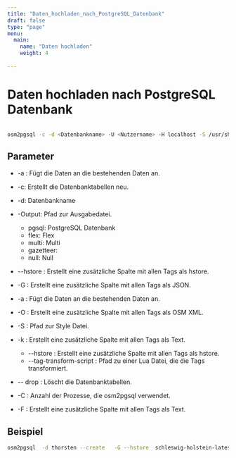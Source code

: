 ```yaml
---
title: "Daten_hochladen_nach_PostgreSQL_Datenbank"
draft: false
type: "page"
menu: 
  main:
    name: "Daten hochladen"
    weight: 4
    
---
```

# Daten hochladen nach PostgreSQL Datenbank
```bash

osm2pgsql -c -d <Datenbankname> -U <Nutzername> -H localhost -S /usr/share/osm2pgsql/default.style schleswig-holstein-latest.osm.pbf

```

## Parameter
* -a : Fügt die Daten an die bestehenden Daten an.
* -c: Erstellt die Datenbanktabellen neu.
* -d: Datenbankname
* -Output: Pfad zur Ausgabedatei.
   * pgsql: PostgreSQL Datenbank
   * flex: Flex
   * multi: Multi
   * gazetteer: 
   * null: Null

* --hstore : Erstellt eine zusätzliche Spalte mit allen Tags als hstore.
* -G : Erstellt eine zusätzliche Spalte mit allen Tags als JSON.
* -a : Fügt die Daten an die bestehenden Daten an.
* -O : Erstellt eine zusätzliche Spalte mit allen Tags als OSM XML.
* -S : Pfad zur Style Datei.
* -k : Erstellt eine zusätzliche Spalte mit allen Tags als Text.
  *  --hstore : Erstellt eine zusätzliche Spalte mit allen Tags als hstore.
  * --tag-transform-script : Pfad zu einer Lua Datei, die die Tags transformiert.
* -- drop : Löscht die Datenbanktabellen.
* -C : Anzahl der Prozesse, die osm2pgsql verwendet.
* -F : Erstellt eine zusätzliche Spalte mit allen Tags als Text.

## Beispiel
```bash
osm2pgsql  -d thorsten --create   -G --hstore  schleswig-holstein-latest.osm.pbf -O flex
```




